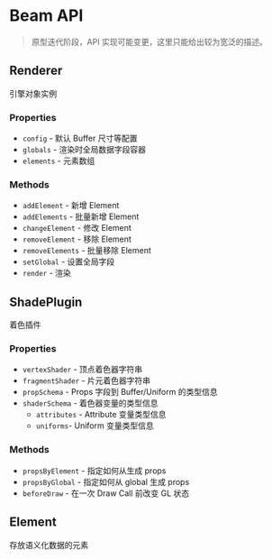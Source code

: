 # Beam API
> 原型迭代阶段，API 实现可能变更，这里只能给出较为宽泛的描述。


## Renderer
引擎对象实例

### Properties
* `config` - 默认 Buffer 尺寸等配置
* `globals` - 渲染时全局数据字段容器
* `elements` - 元素数组

### Methods
* `addElement` - 新增 Element
* `addElements` - 批量新增 Element
* `changeElement` - 修改 Element
* `removeElement` - 移除 Element
* `removeElements` - 批量移除 Element
* `setGlobal` - 设置全局字段
* `render` - 渲染


## ShadePlugin
着色插件

### Properties
* `vertexShader` - 顶点着色器字符串
* `fragmentShader` - 片元着色器字符串
* `propSchema` - Props 字段到 Buffer/Uniform 的类型信息
* `shaderSchema` - 着色器变量的类型信息
  * `attributes` - Attribute 变量类型信息
  * `uniforms`- Uniform 变量类型信息

### Methods
* `propsByElement` - 指定如何从生成 props
* `propsByGlobal` - 指定如何从 global 生成 props
* `beforeDraw` - 在一次 Draw Call 前改变 GL 状态


## Element
存放语义化数据的元素
